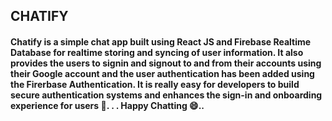 <h2> <b> CHATIFY </b> </h2>

<h4> <b> Chatify is a simple chat app built using React JS and Firebase Realtime Database for realtime storing and syncing of user information. It also provides the users to signin and signout to and from their accounts using their Google account and the user authentication has been added using the Firerbase Authentication. It is really easy for developers to build secure authentication systems and enhances the sign-in and onboarding experience for users 🤩.
.
.
Happy Chatting 😄.. </b> </h4>
